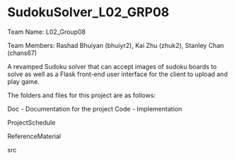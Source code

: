 # SudokuSolver_L02_GRP08
Team Name: L02_Group08

Team Members: Rashad Bhuiyan (bhuiyr2), Kai Zhu (zhuk2), Stanley Chan (chans67)


A revamped Sudoku solver that can accept images of sudoku boards to solve as well as a Flask front-end user interface for the client to upload and play game. 

The folders and files for this project are as follows:

Doc - Documentation for the project Code - Implementation

ProjectSchedule

ReferenceMaterial

src
